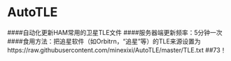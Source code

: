 # AutoTLE
####自动化更新HAM常用的卫星TLE文件
####服务器端更新频率：5分钟一次
####食用方法：把追星软件（如Orbitrn，“追星”等）的TLE来源设置为https://raw.githubusercontent.com/minexixi/AutoTLE/master/TLE.txt
##73！
